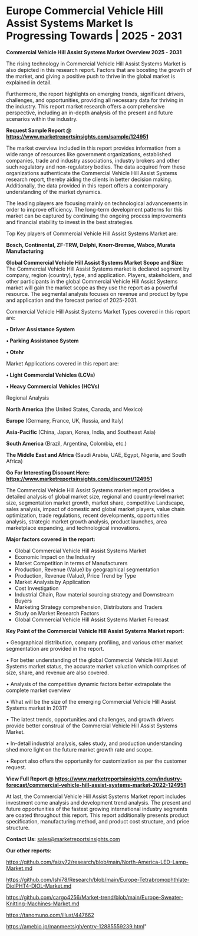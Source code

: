 # Europe Commercial Vehicle Hill Assist Systems Market Is Progressing Towards | 2025 - 2031

<Strong> Commercial Vehicle Hill Assist Systems Market Overview 2025 - 2031</strong>

The rising technology in Commercial Vehicle Hill Assist Systems Market is also depicted in this research report. Factors that are boosting the growth of the market, and giving a positive push to thrive in the global market is explained in detail.

Furthermore, the report highlights on emerging trends, significant drivers, challenges, and opportunities, providing all necessary data for thriving in the industry. This report market research offers a comprehensive perspective, including an in-depth analysis of the present and future scenarios within the industry.

<strong>Request Sample Report @ <a href=https://www.marketreportsinsights.com/sample/124951>https://www.marketreportsinsights.com/sample/124951</a></strong>

The market overview included in this report provides information from a wide range of resources like government organizations, established companies, trade and industry associations, industry brokers and other such regulatory and non-regulatory bodies. The data acquired from these organizations authenticate the Commercial Vehicle Hill Assist Systems research report, thereby aiding the clients in better decision making. Additionally, the data provided in this report offers a contemporary understanding of the market dynamics.

The leading players are focusing mainly on technological advancements in order to improve efficiency. The long-term development patterns for this market can be captured by continuing the ongoing process improvements and financial stability to invest in the best strategies.

Top Key players of Commercial Vehicle Hill Assist Systems Market are:

<strong>Bosch, Continental, ZF-TRW, Delphi, Knorr-Bremse, Wabco, Murata Manufacturing</strong>

<strong><b>Global Commercial Vehicle Hill Assist Systems Market Scope and Size:</b></strong>
The Commercial Vehicle Hill Assist Systems market is declared segment by company, region (country), type, and application. Players, stakeholders, and other participants in the global Commercial Vehicle Hill Assist Systems market will gain the market scope as they use the report as a powerful resource. The segmental analysis focuses on revenue and product by type and application and the forecast period of 2025-2031.

Commercial Vehicle Hill Assist Systems Market Types covered in this report are:

<strong>• Driver Assistance System

• Parking Assistance System

• Otehr</strong>

Market Applications covered in this report are:

<strong>• Light Commercial Vehicles (LCVs)

• Heavy Commercial Vehicles (HCVs)</strong> 

Regional Analysis

<strong>North America</strong> (the United States, Canada, and Mexico)

<strong>Europe</strong> (Germany, France, UK, Russia, and Italy)

<strong>Asia-Pacific</strong> (China, Japan, Korea, India, and Southeast Asia)

<strong>South America</strong> (Brazil, Argentina, Colombia, etc.)

<strong>The Middle East and Africa</strong> (Saudi Arabia, UAE, Egypt, Nigeria, and South Africa)

<strong>Go For Interesting Discount Here: <a href=https://www.marketreportsinsights.com/discount/124951>https://www.marketreportsinsights.com/discount/124951</a></strong>

The Commercial Vehicle Hill Assist Systems market report provides a detailed analysis of global market size, regional and country-level market size, segmentation market growth, market share, competitive Landscape, sales analysis, impact of domestic and global market players, value chain optimization, trade regulations, recent developments, opportunities analysis, strategic market growth analysis, product launches, area marketplace expanding, and technological innovations.

<strong><b>Major factors covered in the report:</b></strong>
<ul>
  <li>Global Commercial Vehicle Hill Assist Systems Market </li>
  <li>Economic Impact on the Industry</li>
  <li>Market Competition in terms of Manufacturers</li>
  <li>Production, Revenue (Value) by geographical segmentation</li>
  <li>Production, Revenue (Value), Price Trend by Type</li>
  <li>Market Analysis by Application</li>
  <li>Cost Investigation</li>
  <li>Industrial Chain, Raw material sourcing strategy and Downstream Buyers</li>
  <li>Marketing Strategy comprehension, Distributors and Traders</li>
  <li>Study on Market Research Factors</li>
  <li>Global Commercial Vehicle Hill Assist Systems Market Forecast</li>
</ul>

<strong><b>Key Point of the Commercial Vehicle Hill Assist Systems Market report:</b></strong>

• Geographical distribution, company profiling, and various other market segmentation are provided in the report.

• For better understanding of the global Commercial Vehicle Hill Assist Systems market status, the accurate market valuation which comprises of size, share, and revenue are also covered.

• Analysis of the competitive dynamic factors better extrapolate the complete market overview

• What will be the size of the emerging Commercial Vehicle Hill Assist Systems market in 2031?

• The latest trends, opportunities and challenges, and growth drivers provide better construal of the Commercial Vehicle Hill Assist Systems Market.

• In-detail industrial analysis, sales study, and production understanding shed more light on the future market growth rate and scope.

• Report also offers the opportunity for customization as per the customer request.

<strong><b>View Full Report @ <a href=https://www.marketreportsinsights.com/industry-forecast/commercial-vehicle-hill-assist-systems-market-2022-124951>https://www.marketreportsinsights.com/industry-forecast/commercial-vehicle-hill-assist-systems-market-2022-124951</a></b></strong>


At last, the Commercial Vehicle Hill Assist Systems Market report includes investment come analysis and development trend analysis. The present and future opportunities of the fastest growing international industry segments are coated throughout this report. This report additionally presents product specification, manufacturing method, and product cost structure, and price structure.

<strong>Contact Us:</strong>
sales@marketreportsinsights.com

<strong>Our other reports:</strong>

<a href=https://github.com/faizy72/research/blob/main/North-America-LED-Lamp-Market.md>https://github.com/faizy72/research/blob/main/North-America-LED-Lamp-Market.md</a>

<a href=https://github.com/Ishi78/Research/blob/main/Europe-Tetrabromophthlate-DiolPHT4-DIOL-Market.md>https://github.com/Ishi78/Research/blob/main/Europe-Tetrabromophthlate-DiolPHT4-DIOL-Market.md</a>

<a href=https://github.com/cargo4256/Market-trend/blob/main/Europe-Sweater-Knitting-Machines-Market.md>https://github.com/cargo4256/Market-trend/blob/main/Europe-Sweater-Knitting-Machines-Market.md</a>

<a href=https://tanomuno.com/illust/447662>https://tanomuno.com/illust/447662</a>

<a href=https://ameblo.jp/manmeetsigh/entry-12885559239.html>https://ameblo.jp/manmeetsigh/entry-12885559239.html</a>"
